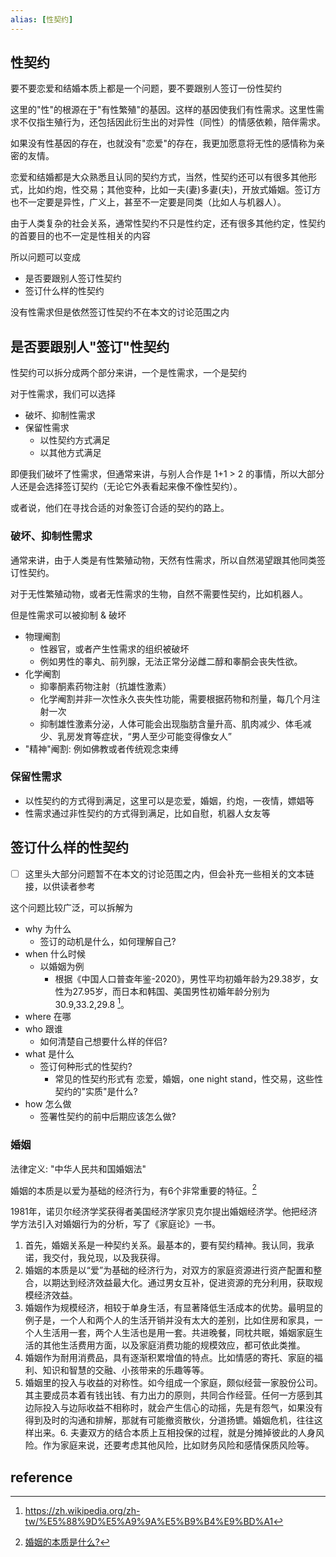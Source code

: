 ```yaml
---
alias: [性契约]
---
```

<!-- [[xing-inbox]] -->

## 性契约
要不要恋爱和结婚本质上都是一个问题，要不要跟别人签订一份性契约

这里的"性"的根源在于"有性繁殖"的基因。这样的基因使我们有性需求。这里性需求不仅指生殖行为，还包括因此衍生出的对异性（同性）的情感依赖，陪伴需求。

如果没有性基因的存在，也就没有"恋爱"的存在，我更加愿意将无性的感情称为亲密的友情。

恋爱和结婚都是大众熟悉且认同的契约方式，当然，性契约还可以有很多其他形式，比如约炮，性交易；其他变种，比如一夫(妻)多妻(夫)，开放式婚姻。签订方也不一定要是异性，广义上，甚至不一定要是同类（比如人与机器人）。

由于人类复杂的社会关系，通常性契约不只是性约定，还有很多其他约定，性契约的首要目的也不一定是性相关的内容

所以问题可以变成

- 是否要跟别人签订性契约
- 签订什么样的性契约

没有性需求但是依然签订性契约不在本文的讨论范围之内

## 是否要跟别人"签订"性契约

性契约可以拆分成两个部分来讲，一个是性需求，一个是契约

对于性需求，我们可以选择
- 破坏、抑制性需求
- 保留性需求
    - 以性契约方式满足
    - 以其他方式满足
    
即便我们破坏了性需求，但通常来讲，与别人合作是 1+1 > 2 的事情，所以大部分人还是会选择签订契约（无论它外表看起来像不像性契约）。

或者说，他们在寻找合适的对象签订合适的契约的路上。

### 破坏、抑制性需求
通常来讲，由于人类是有性繁殖动物，天然有性需求，所以自然渴望跟其他同类签订性契约。

对于无性繁殖动物，或者无性需求的生物，自然不需要性契约，比如机器人。

但是性需求可以被抑制 & 破坏

- 物理阉割
    - 性器官，或者产生性需求的组织被破坏
    - 例如男性的睾丸、前列腺，无法正常分泌雌二醇和睾酮会丧失性欲。
- 化学阉割
    - 抑睾酮素药物注射（抗雄性激素）
    - 化学阉割并非一次性永久丧失性功能，需要根据药物和剂量，每几个月注射一次
    - 抑制雄性激素分泌，人体可能会出现脂肪含量升高、肌肉减少、体毛减少、乳房发育等症状，“男人至少可能变得像女人”
- "精神"阉割: 例如佛教或者传统观念束缚
    
### 保留性需求
- 以性契约的方式得到满足，这里可以是恋爱，婚姻，约炮，一夜情，嫖娼等
- 性需求通过非性契约的方式得到满足，比如自慰，机器人女友等

## 签订什么样的性契约

- [ ] 这里头大部分问题暂不在本文的讨论范围之内，但会补充一些相关的文本链接，以供读者参考

这个问题比较广泛，可以拆解为

- why 为什么
    - 签订的动机是什么，如何理解自己?
- when 什么时候
    - 以婚姻为例
        - 根据《中国人口普查年鉴-2020》，男性平均初婚年龄为29.38岁，女性为27.95岁，而日本和韩国、美国男性初婚年龄分别为30.9,33.2,29.8 [^1]。
- where 在哪
- who 跟谁
    - 如何清楚自己想要什么样的伴侣?
- what 是什么
    - 签订何种形式的性契约?
        - 常见的性契约形式有 恋爱，婚姻，one night stand，性交易，这些性契约的"实质"是什么?
- how 怎么做
    - 签署性契约的前中后期应该怎么做?


### 婚姻
法律定义: "中华人民共和国婚姻法"

婚姻的本质是以爱为基础的经济行为，有6个非常重要的特征。[^2]

1981年，诺贝尔经济学奖获得者美国经济学家贝克尔提出婚姻经济学。他把经济学方法引入对婚姻行为的分析，写了《家庭论》一书。

1. 首先，婚姻关系是一种契约关系。最基本的，要有契约精神。我认同，我承诺，我交付，我兑现，以及我获得。
2. 婚姻的本质是以“爱”为基础的经济行为，对双方的家庭资源进行资产配置和整合，以期达到经济效益最大化。通过男女互补，促进资源的充分利用，获取规模经济效益。
3. 婚姻作为规模经济，相较于单身生活，有显著降低生活成本的优势。最明显的例子是，一个人和两个人的生活开销并没有太大的差别，比如住房和家具，一个人生活用一套，两个人生活也是用一套。共进晚餐，同枕共眠，婚姻家庭生活的其他生活费用方面，以及家庭消费功能的规模效应，都可依此类推。
4. 婚姻作为耐用消费品，具有逐渐积累增值的特点。比如情感的寄托、家庭的福利、知识和智慧的交融、小孩带来的乐趣等等。
5. 婚姻里的投入与收益的对称性。如今组成一个家庭，颇似经营一家股份公司。其主要成员本着有钱出钱、有力出力的原则，共同合作经营。任何一方感到其边际投入与边际收益不相称时，就会产生信心的动摇，先是有怨气，如果没有得到及时的沟通和排解，那就有可能撤资散伙，分道扬镳。婚姻危机，往往这样出来。6. 夫妻双方的结合本质上互相投保的过程，就是分摊掉彼此的人身风险。作为家庭来说，还要考虑其他风险，比如财务风险和感情保质风险等。

## reference
[^1]: https://zh.wikipedia.org/zh-tw/%E5%88%9D%E5%A9%9A%E5%B9%B4%E9%BD%A1
[^2]: [婚姻的本质是什么?](https://www.zhihu.com/question/25071875)